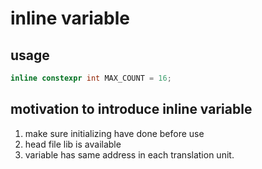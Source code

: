 # inline variable

## usage
```cpp
inline constexpr int MAX_COUNT = 16;
```

## motivation to introduce inline variable
1. make sure initializing have done before use
2. head file lib is available
3. variable has same address in each translation unit.
